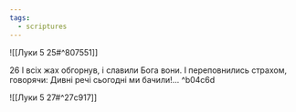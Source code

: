 ```yaml
---
tags:
  - scriptures
---
```


![[Луки 5 25#^807551]]

26 І всіх жах обгорнув, і славили Бога вони. І переповнились страхом, говорячи: Дивні речі сьогодні ми бачили!... ^b04c6d

![[Луки 5 27#^27c917]]